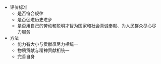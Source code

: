 - 评价标准
	- 是否符合规律
	- 是否促进历史进步
	- 是否用自己的劳动和聪明才智为国家和社会真诚奉献、为人民群众尽心尽力服务
- 方法
	- 能力有大小与贡献须尽力相统一
	- 物质贡献与精神贡献相统一
	- 完善自身